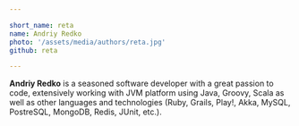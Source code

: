 ```yaml
---

short_name: reta
name: Andriy Redko
photo: '/assets/media/authors/reta.jpg'
github: reta

---
```


**Andriy Redko** is a seasoned software developer with a great passion to code, extensively working with JVM platform using Java, Groovy, Scala as well as other languages and technologies (Ruby, Grails, Play!, Akka, MySQL, PostreSQL, MongoDB, Redis, JUnit, etc.).